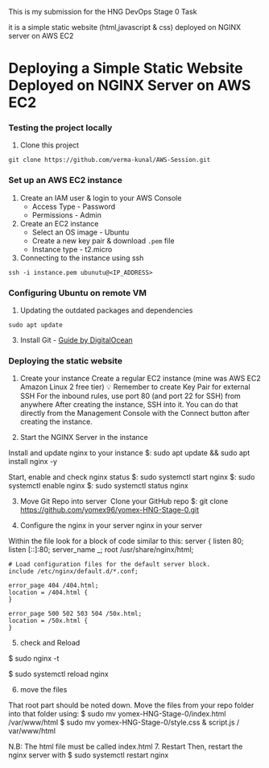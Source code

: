 This is my submission for the HNG DevOps Stage 0 Task

it is a simple static website (html,javascript & css) deployed on NGINX server on AWS EC2

# Deploying a Simple Static Website Deployed on NGINX Server on AWS EC2

### Testing the project locally

1. Clone this project
```
git clone https://github.com/verma-kunal/AWS-Session.git
```


### Set up an AWS EC2 instance

1. Create an IAM user & login to your AWS Console
    - Access Type - Password
    - Permissions - Admin
2. Create an EC2 instance
    - Select an OS image - Ubuntu
    - Create a new key pair & download `.pem` file
    - Instance type - t2.micro
3. Connecting to the instance using ssh
```
ssh -i instance.pem ubunutu@<IP_ADDRESS>
```

### Configuring Ubuntu on remote VM

1. Updating the outdated packages and dependencies
```
sudo apt update
```
3. Install Git - [Guide by DigitalOcean](https://www.digitalocean.com/community/tutorials/how-to-install-git-on-ubuntu-22-04) 

### Deploying the static website 

1. Create your instance
Create a regular EC2 instance (mine was AWS EC2 Amazon Linux 2 free tier)
💡
Remember to create Key Pair for external SSH
For the inbound rules, use port 80 (and port 22 for SSH) from anywhere
After creating the instance, SSH into it. You can do that directly from the Management Console with the Connect button after creating the instance.

2. Start the NGINX Server in the instance

Install and update nginx to your instance 
$: sudo apt update &&  sudo apt install nginx -y

Start, enable and check  nginx status 
$: sudo systemctl start nginx
$: sudo systemctl enable nginx
$: sudo systemctl status nginx

3. Move Git Repo into server
​
Clone your GitHub repo
$: git clone https://github.com/yomex96/yomex-HNG-Stage-0.git
​

4. Configure the  nginx in your server 
 nginx in your server ​

Within the file look for a block of code similar to this:
server {
    listen       80;
    listen       [::]:80;
    server_name  _;
    root         /usr/share/nginx/html;

    # Load configuration files for the default server block.
    include /etc/nginx/default.d/*.conf;

    error_page 404 /404.html;
    location = /404.html {
    }

    error_page 500 502 503 504 /50x.html;
    location = /50x.html {
    }

5. check and Reload 

$ sudo nginx -t

$ sudo systemctl reload nginx​

6. move the files 

That root part should be noted down.
Move the files from your repo folder into that folder using:
$ sudo mv yomex-HNG-Stage-0/index.html   /var/www/html
$ sudo mv  yomex-HNG-Stage-0/style.css & script.js      / var/www/html

N.B: The html file must be called index.html
7. Restart
Then, restart the nginx server with
$ sudo systemctl restart nginx
